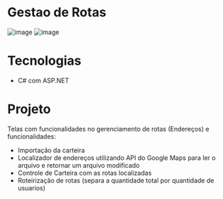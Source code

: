 # Gestao de Rotas

![image](https://github.com/Leeoonaam/Gestao-de-Rotas/assets/97477931/16283cab-d61e-4551-a4bd-7e67914b9b61)
![image](https://github.com/Leeoonaam/Gestao-de-Rotas/assets/97477931/78a63b7a-e430-458f-af45-65f2c3421f9b)

# Tecnologias

- C# com ASP.NET

# Projeto 
Telas com funcionalidades no gerenciamento de rotas (Endereços) e funcionalidades:

- Importação da carteira 
- Localizador de endereços utilizando API do Google Maps para ler o arquivo e retornar um arquivo modificado 
- Controle de Carteira com as rotas localizadas 
- Roteirização de rotas (separa a quantidade total por quantidade de usuarios) 
